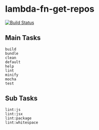 # lambda-fn-get-repos

[![Build Status](https://semaphoreci.com/api/v1/cphoover/lambda-fn-get-repos/branches/master/badge.svg)](https://semaphoreci.com/cphoover/lambda-fn-get-repos)

Main Tasks
------------------------------
	build
	bundle
	clean
	default
	help
	lint
	minify
	mocha
	test

Sub Tasks
------------------------------
	lint:js
	lint:jsx
	lint:package
	lint:whitespace
